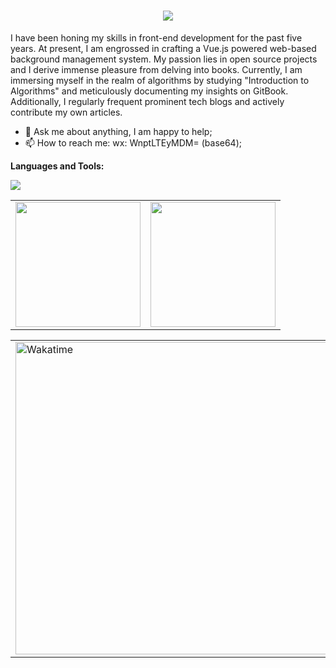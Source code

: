 <h1 align="center">
    <img src="https://readme-typing-svg.herokuapp.com/?lines=Hello, I'm SmallTeddy.">
</h1>

I have been honing my skills in front-end development for the past five years. At present, I am engrossed in crafting a Vue.js powered web-based background management system. My passion lies in open source projects and I derive immense pleasure from delving into books. Currently, I am immersing myself in the realm of algorithms by studying "Introduction to Algorithms" and meticulously documenting my insights on GitBook. Additionally, I regularly frequent prominent tech blogs and actively contribute my own articles.

<!-- Snake Code Contribution Map 贪吃蛇代码贡献图 -->
<!-- <picture>
  <source media="(prefers-color-scheme: dark)" srcset="https://cdn.jsdelivr.net/gh/SmallTeddy/profile-snake-contrib/github-contribution-grid-snake-dark.svg" />
  <source media="(prefers-color-scheme: light)" srcset="https://cdn.jsdelivr.net/gh/SmallTeddy/profile-snake-contrib/github-contribution-grid-snake.svg" />
  <img alt="github-snake" src="https://cdn.jsdelivr.net/gh/SmallTeddy/profile-snake-contrib/github-contribution-grid-snake-dark.svg" />
</picture> -->
  
- 💬 Ask me about anything, I am happy to help;
- 📫 How to reach me: wx: WnptLTEyMDM= (base64);

**Languages and Tools:**
<!-- programming tool icon 编程工具图标 -->
<img src="https://skillicons.dev/icons?i=html,css,sass,bootstrap,windicss,js,regex,jquery,ts,nodejs,angular,vue,nuxtjs,vite,vitest,electron,swift,svelte,cpp,python,golang,rust,lua,docker,git,gitlab,jenkins,mysql,linux,vim,neovim,md,bash,vscode,postman,ps,ai,pr,ae,au,discord,gcp,gmail,github,githubactions" /><br>

<!-- Top Languages Card -->
<table>
  <tr>
    <td><img height=200 align="center" src="https://github-readme-stats.vercel.app/api?username=SmallTeddy" /></td>
    <td><img height=200 align="center" src="https://github-readme-stats.vercel.app/api/top-langs?username=SmallTeddy&layout=compact&langs_count=8&card_width=320" /></td>
  </tr>
</table>

<!-- WakaTime Stats Card -->
<table>
  <tr>
    <td><img src="https://wakatime.com/share/@SmallTeddy/f1a7cc44-94b3-4309-ba8a-c2ea8ceaf208.svg" width="500" alt="Wakatime"/></td>
    <td><img src="https://wakatime.com/share/@SmallTeddy/a303c8f1-97eb-41de-b737-99c08c07b554.svg" width="500" alt="Wakatime"/></td>
  </tr>
</table>
